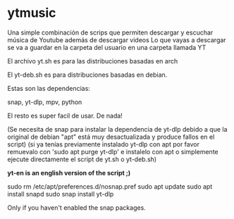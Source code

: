 # ytmusic
Una simple combinación de scrips que permiten descargar y escuchar música de Youtube además de descargar videos
Lo que vayas a descargar se va a guardar en la carpeta del usuario en una carpeta llamada YT

El archivo yt.sh es para las distribuciones basadas en arch

El yt-deb.sh es para distribuciones basadas en debian.

Estas son las dependencias:

snap, yt-dlp, mpv, python

El resto es super facil de usar. De nada!

(Se necesita de snap para instalar la dependencia de yt-dlp debido a que la original de debian "apt" está muy desactualizada y produce fallos en el script)
(si ya tenías previamente instalado yt-dlp con apt por favor remuevalo con 'sudo apt purge yt-dlp' e instalelo con apt o simplemente ejecute directamente el script de yt.sh o yt-deb.sh)

**yt-en is an english version of the script ;)**

sudo rm /etc/apt/preferences.d/nosnap.pref
sudo apt update
sudo apt install snapd
sudo snap install yt-dlp

Only if you haven't enabled the snap packages.


